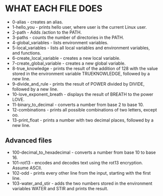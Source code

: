 # WHAT EACH FILE DOES

* 0-alias - creates an alias.
* 1-hello_you -  prints hello user, where user is the current Linux user.
* 2-path - Adds /action to the PATH.
* 3-paths - counts the number of directories in the PATH.
* 4-global_variables - lists environment variables.
* 5-local_variables - lists all local variables and environment variables, and functions.
* 6-create_local_variable - creates a new local variable.
* 7-create_global_variable - creates a new global variable.
* 8-true_knowledge - prints the result of the addition of 128 with the value stored in the environment variable TRUEKNOWLEDGE, followed by a new line.
* 9-divide_and_rule - prints the result of POWER divided by DIVIDE, followed by a new line.
* 10-love_exponent_breath - displays the result of BREATH to the power LOVE.
* 11-binary_to_decimal -  converts a number from base 2 to base 10.
* 12-combinations - prints all possible combinations of two letters, except oo.
* 13-print_float - prints a number with two decimal places, followed by a new line.

## Advanced files

* 100-decimal_to_hexadecimal - converts a number from base 10 to base 16.
* 101-rot13 - encodes and decodes text using the rot13 encryption. Assume ASCII.
* 102-odd - prints every other line from the input, starting with the first line.
* 103-water_and_stir - adds the two numbers stored in the environment variables WATER and STIR and prints the result.

